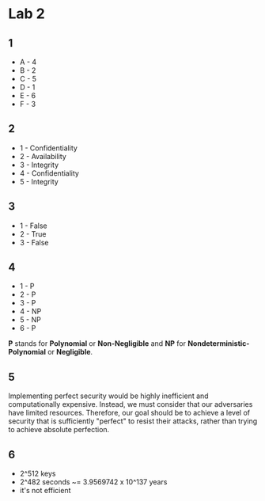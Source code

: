# Lab 2

## 1

- A - 4
- B - 2
- C - 5
- D - 1
- E - 6
- F - 3

## 2

- 1 - Confidentiality
- 2 - Availability
- 3 - Integrity
- 4 - Confidentiality
- 5 - Integrity

## 3

- 1 - False
- 2 - True
- 3 - False

## 4

- 1 - P
- 2 - P
- 3 - P
- 4 - NP
- 5 - NP
- 6 - P

**P** stands for **Polynomial** or **Non-Negligible** and **NP** for **Nondeterministic-Polynomial** or **Negligible**. 

## 5

Implementing perfect security would be highly inefficient and computationally expensive.
Instead, we must consider that our adversaries have limited resources. 
Therefore, our goal should be to achieve a level of security that is sufficiently "perfect" to resist their attacks, rather than trying to achieve absolute perfection.

## 6

- 2^512 keys
- 2^482 seconds ~= 3.9569742 x 10^137 years
- it's not efficient
